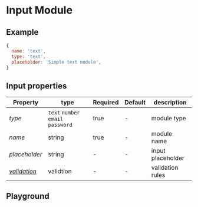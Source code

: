 
# Input Module

## Example
```jsx
{
  name: 'text',
  type: 'text',
  placeholder: 'Simple text module',
}
```

## Input properties

| Property       | type           | Required | Default | description |
| -------------- | -------------- | -------- | ------- | ----------- |
| *type*         | `text` `number` `email` `password`     | true     | -       | module type  |
| *name*         | string         | true     | -       | module name  |
| *placeholder*  | string         | -        | -       | input placeholder  |
| *[validation](https://gemsorg.github.io/gems-components/?selectedKind=Form%20Builder&selectedStory=Validation)*  | validtion | - | - | validation rules |

## Playground
